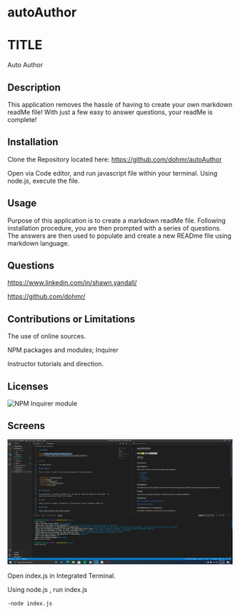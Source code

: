 
# autoAuthor

# TITLE

Auto Author

## Description

This application removes the hassle of having to create your own markdown readMe file! With just a few easy to answer questions, your readMe is complete!

## Installation

Clone the Repository located here: https://github.com/dohmr/autoAuthor

Open via Code editor, and run javascript file within your terminal. Using node.js, execute the file.

## Usage

Purpose of this application is to create a markdown readMe file.
Following installation procedure, you are then prompted with a series of questions. The answers are then used to populate and create a new READme file using markdown language.

## Questions

https://www.linkedin.com/in/shawn.yandall/

https://github.com/dohmr/

## Contributions or Limitations

The use of online sources. 

NPM packages and modules; Inquirer

Instructor tutorials and direction.


## Licenses

![NPM](https://img.shields.io/npm/l/inquirer)
Inquirer module


## Screens

![code shot](assets/code.png)

Open index.js in Integrated Terminal.

Using node.js , run index.js
```
-node index.js
```
